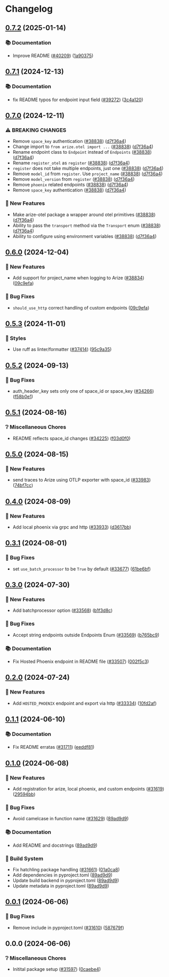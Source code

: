 # Changelog

## [0.7.2](https://github.com/Arize-ai/arize/compare/arize-otel-python/v0.7.1...arize-otel-python/v0.7.2) (2025-01-14)


### 📚 Documentation

* Improve README ([#40209](https://github.com/Arize-ai/arize/issues/40209)) ([1a90375](https://github.com/Arize-ai/arize/commit/1a9037575b0631025d6046f1fc38cb7e94ba8a25))

## [0.7.1](https://github.com/Arize-ai/arize/compare/arize-otel-python/v0.7.0...arize-otel-python/v0.7.1) (2024-12-13)


### 📚 Documentation

* fix README typos for endpoint input field ([#39272](https://github.com/Arize-ai/arize/issues/39272)) ([3c4a120](https://github.com/Arize-ai/arize/commit/3c4a120fd3ec6b9b8884542e707c781ddb600d68))

## [0.7.0](https://github.com/Arize-ai/arize/compare/arize-otel-python/v0.6.0...arize-otel-python/v0.7.0) (2024-12-11)


### ⚠ BREAKING CHANGES

* Remove `space_key` authentication ([#38838](https://github.com/Arize-ai/arize/issues/38838)) ([d7f36a4](https://github.com/Arize-ai/arize/commit/d7f36a42bbef79d686931ac2e8b5ceb324a8c7ff))
* Change import to `from arize.otel import ...` ([#38838](https://github.com/Arize-ai/arize/issues/38838)) ([d7f36a4](https://github.com/Arize-ai/arize/commit/d7f36a42bbef79d686931ac2e8b5ceb324a8c7ff))
* Rename endpoint class to `Endpoint` instead of `Endpoints` ([#38838](https://github.com/Arize-ai/arize/issues/38838)) ([d7f36a4](https://github.com/Arize-ai/arize/commit/d7f36a42bbef79d686931ac2e8b5ceb324a8c7ff))
* Rename `register_otel` as `register` ([#38838](https://github.com/Arize-ai/arize/issues/38838)) ([d7f36a4](https://github.com/Arize-ai/arize/commit/d7f36a42bbef79d686931ac2e8b5ceb324a8c7ff))
* `register` does not take multiple endpoints, just one ([#38838](https://github.com/Arize-ai/arize/issues/38838)) ([d7f36a4](https://github.com/Arize-ai/arize/commit/d7f36a42bbef79d686931ac2e8b5ceb324a8c7ff))
* Remove `model_id` from `register`. Use `project_name` ([#38838](https://github.com/Arize-ai/arize/issues/38838)) ([d7f36a4](https://github.com/Arize-ai/arize/commit/d7f36a42bbef79d686931ac2e8b5ceb324a8c7ff))
* Remove `model_version` from `register` ([#38838](https://github.com/Arize-ai/arize/issues/38838)) ([d7f36a4](https://github.com/Arize-ai/arize/commit/d7f36a42bbef79d686931ac2e8b5ceb324a8c7ff))
* Remove `phoenix` related endpoints ([#38838](https://github.com/Arize-ai/arize/issues/38838)) ([d7f36a4](https://github.com/Arize-ai/arize/commit/d7f36a42bbef79d686931ac2e8b5ceb324a8c7ff))
* Remove `space_key` authentication ([#38838](https://github.com/Arize-ai/arize/issues/38838)) ([d7f36a4](https://github.com/Arize-ai/arize/commit/d7f36a42bbef79d686931ac2e8b5ceb324a8c7ff))

### 🎁 New Features

* Make arize-otel package a wrapper around otel primitives ([#38838](https://github.com/Arize-ai/arize/issues/38838)) ([d7f36a4](https://github.com/Arize-ai/arize/commit/d7f36a42bbef79d686931ac2e8b5ceb324a8c7ff))
* Ability to pass the `transport` method via the `Transport` enum ([#38838](https://github.com/Arize-ai/arize/issues/38838)) ([d7f36a4](https://github.com/Arize-ai/arize/commit/d7f36a42bbef79d686931ac2e8b5ceb324a8c7ff))
* Ability to configure using environment variables ([#38838](https://github.com/Arize-ai/arize/issues/38838)) ([d7f36a4](https://github.com/Arize-ai/arize/commit/d7f36a42bbef79d686931ac2e8b5ceb324a8c7ff))

## [0.6.0](https://github.com/Arize-ai/arize/compare/arize-otel-python/v0.5.3...arize-otel-python/v0.6.0) (2024-12-04)


### 🎁 New Features

* Add support for project_name when logging to Arize ([#38834](https://github.com/Arize-ai/arize/issues/38834)) ([09c9efa](https://github.com/Arize-ai/arize/commit/09c9efad726f4d39ee11074123baf80805389650))


### 🐛 Bug Fixes

* `should_use_http` correct handling of custom endpoints ([09c9efa](https://github.com/Arize-ai/arize/commit/09c9efad726f4d39ee11074123baf80805389650))

## [0.5.3](https://github.com/Arize-ai/arize/compare/arize-otel-python/v0.5.2...arize-otel-python/v0.5.3) (2024-11-01)


### 🎨 Styles

* Use ruff as linter/formatter ([#37414](https://github.com/Arize-ai/arize/issues/37414)) ([95c9a35](https://github.com/Arize-ai/arize/commit/95c9a35a83654ac8847461bf2cbbb063e0abdcd8))

## [0.5.2](https://github.com/Arize-ai/arize/compare/arize-otel-python/v0.5.1...arize-otel-python/v0.5.2) (2024-09-13)
 

### 🐛 Bug Fixes

* auth_header_key sets only one of space_id or space_key ([#34266](https://github.com/Arize-ai/arize/issues/34266)) ([f58b0e1](https://github.com/Arize-ai/arize/commit/f58b0e1142a93e2a3eb59e5418741351242871a0))

## [0.5.1](https://github.com/Arize-ai/arize/compare/arize-otel-python/v0.5.0...arize-otel-python/v0.5.1) (2024-08-16)


### ❔ Miscellaneous Chores

* README reflects space_id changes ([#34225](https://github.com/Arize-ai/arize/issues/34225)) ([f03d0f0](https://github.com/Arize-ai/arize/commit/f03d0f0744066eb16cbf6eeda36e91be1460f5b7))

## [0.5.0](https://github.com/Arize-ai/arize/compare/arize-otel-python/v0.4.0...arize-otel-python/v0.5.0) (2024-08-15)


### 🎁 New Features

* send traces to Arize using OTLP exporter with space_id ([#33983](https://github.com/Arize-ai/arize/issues/33983)) ([74bf7cc](https://github.com/Arize-ai/arize/commit/74bf7cc905b9ac0a0fca603eb45ada1ee5a27386))

## [0.4.0](https://github.com/Arize-ai/arize/compare/arize-otel-python/v0.3.1...arize-otel-python/v0.4.0) (2024-08-09)


### 🎁 New Features

* Add local phoenix via grpc and http ([#33933](https://github.com/Arize-ai/arize/issues/33933)) ([d3617bb](https://github.com/Arize-ai/arize/commit/d3617bbca3fe438bcf20961ed2f2e6908cfc43c7))

## [0.3.1](https://github.com/Arize-ai/arize/compare/arize-otel-python/v0.3.0...arize-otel-python/v0.3.1) (2024-08-01)


### 🐛 Bug Fixes

* set `use_batch_processor` to be `True` by default ([#33677](https://github.com/Arize-ai/arize/issues/33677)) ([61be6bf](https://github.com/Arize-ai/arize/commit/61be6bf90af1ac167de99019ce546cbfe0974acf))

## [0.3.0](https://github.com/Arize-ai/arize/compare/arize-otel-python/v0.2.0...arize-otel-python/v0.3.0) (2024-07-30)


### 🎁 New Features

* Add batchprocessor option ([#33568](https://github.com/Arize-ai/arize/issues/33568)) ([b1f3d8c](https://github.com/Arize-ai/arize/commit/b1f3d8ce3e20e2a84bfe44ec3bfa058700662a5b))


### 🐛 Bug Fixes

* Accept string endpoints outside Endpoints Enum ([#33569](https://github.com/Arize-ai/arize/issues/33569)) ([b765bc9](https://github.com/Arize-ai/arize/commit/b765bc9b1b42839d271c4ca23ecfc10440ecc920))


### 📚 Documentation

* Fix Hosted Phoenix endpoint in README file ([#33507](https://github.com/Arize-ai/arize/issues/33507)) ([002f5c3](https://github.com/Arize-ai/arize/commit/002f5c335a4ee2fddcd03c9769f0120a14b1aff4))

## [0.2.0](https://github.com/Arize-ai/arize/compare/arize-otel-python/v0.1.1...arize-otel-python/v0.2.0) (2024-07-24)


### 🎁 New Features

* Add `HOSTED_PHOENIX` endpoint and export via http ([#33334](https://github.com/Arize-ai/arize/issues/33334)) ([10fd2af](https://github.com/Arize-ai/arize/commit/10fd2af5b5bb1124fd32378eeee001ecbd3ab20b))

## [0.1.1](https://github.com/Arize-ai/arize/compare/arize-otel-python/v0.1.0...arize-otel-python/v0.1.1) (2024-06-10)


### 📚 Documentation

* Fix README erratas ([#31711](https://github.com/Arize-ai/arize/issues/31711)) ([eeddf81](https://github.com/Arize-ai/arize/commit/eeddf819389256049b510d1e8d1ab99b08d12b8e))

## [0.1.0](https://github.com/Arize-ai/arize/compare/arize-otel-python/v0.0.1...arize-otel-python/v0.1.0) (2024-06-08)


### 🎁 New Features

* Add registration for arize, local phoenix, and custom endpoints ([#31619](https://github.com/Arize-ai/arize/issues/31619)) ([29594bb](https://github.com/Arize-ai/arize/commit/29594bb1b7918d6633633c039fcceb6857d01f80))


### 🐛 Bug Fixes

* Avoid camelcase in function name ([#31629](https://github.com/Arize-ai/arize/issues/31629)) ([89ad9d9](https://github.com/Arize-ai/arize/commit/89ad9d97d608dfa61b57366f4cb062b88baf0ef6))


### 📚 Documentation

* Add README and docstrings ([89ad9d9](https://github.com/Arize-ai/arize/commit/89ad9d97d608dfa61b57366f4cb062b88baf0ef6))


### 🔧 Build System

* Fix hatchling package handling ([#31661](https://github.com/Arize-ai/arize/issues/31661)) ([01a0ca8](https://github.com/Arize-ai/arize/commit/01a0ca8939d5325ce7eaf71fd7c7d5f83c8959cb))
* Add dependencies in pyproject.toml ([89ad9d9](https://github.com/Arize-ai/arize/commit/89ad9d97d608dfa61b57366f4cb062b88baf0ef6))
* Update build backend in pyproject.toml ([89ad9d9](https://github.com/Arize-ai/arize/commit/89ad9d97d608dfa61b57366f4cb062b88baf0ef6))
* Update metadata in pyproject.toml ([89ad9d9](https://github.com/Arize-ai/arize/commit/89ad9d97d608dfa61b57366f4cb062b88baf0ef6))

## [0.0.1](https://github.com/Arize-ai/arize/compare/arize-otel-python/v0.0.0...arize-otel-python/v0.0.1) (2024-06-06)


### 🐛 Bug Fixes

* Remove include in pyproject.toml ([#31610](https://github.com/Arize-ai/arize/issues/31610)) ([587679f](https://github.com/Arize-ai/arize/commit/587679f276501c9a789a204975111e3e40452ba0))

## 0.0.0 (2024-06-06)


### ❔ Miscellaneous Chores

* Initital package setup ([#31597](https://github.com/Arize-ai/arize/issues/31597)) ([0caebe4](https://github.com/Arize-ai/arize/commit/0caebe4e51883fdc2d6e61b06fe427eab0403390))
